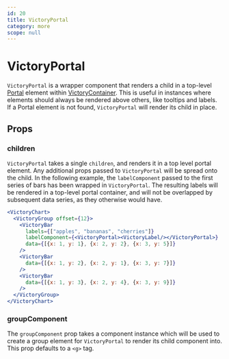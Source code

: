 ```yaml
---
id: 20
title: VictoryPortal
category: more
scope: null
---
```

# VictoryPortal

`VictoryPortal` is a wrapper component that renders a child in a top-level [Portal] element within [VictoryContainer]. This is useful in instances where elements should always be rendered above others, like tooltips and labels. If a Portal element is not found, `VictoryPortal` will render its child in place.

## Props

### children

`VictoryPortal` takes a single `children`, and renders it in a top level portal element. Any additional props passed to `VictoryPortal` will be spread onto the child. In the following example, the `labelComponent` passed to the first series of bars has been wrapped in `VictoryPortal`. The resulting labels will be rendered in a top-level portal container, and will not be overlapped by subsequent data series, as they otherwise would have.

```jsx
<VictoryChart>
  <VictoryGroup offset={12}>
    <VictoryBar
      labels={["apples", "bananas", "cherries"]}
      labelComponent={<VictoryPortal><VictoryLabel/></VictoryPortal>}
      data={[{x: 1, y: 1}, {x: 2, y: 2}, {x: 3, y: 5}]}
    />
    <VictoryBar
      data={[{x: 1, y: 2}, {x: 2, y: 1}, {x: 3, y: 7}]}
    />
    <VictoryBar
      data={[{x: 1, y: 3}, {x: 2, y: 4}, {x: 3, y: 9}]}
    />
  </VictoryGroup>
</VictoryChart>

```

### groupComponent

The `groupComponent` prop takes a component instance which will be used to create a group element for `VictoryPortal` to render its child component into. This prop defaults to a `<g>` tag.


[VictoryContainer]: https://formidable.com/open-source/victory/docs/victory-container
[Portal]: https://github.com/FormidableLabs/victory-core/blob/master/src/victory-portal/portal.js
